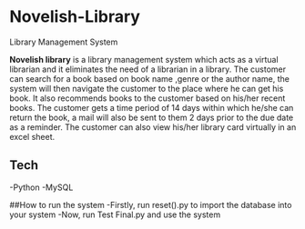 # Novelish-Library
Library Management System

**Novelish library** is a library management system which acts as a virtual librarian and it eliminates the need of a librarian in a library.
The customer can search for a book based on book name ,genre or the author name, the system will then navigate the customer to the place where he can get his book. It also recommends books to the customer based on his/her recent books. The customer gets a time period of 14 days within which he/she can return the book, a mail will also be sent to them 2 days prior to the due date as a reminder. The customer can also view his/her library card virtually in an excel sheet.

## Tech
-Python
-MySQL

##How to run the system
-Firstly, run reset().py to import the database into your system
-Now, run Test Final.py and use the system

